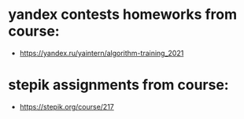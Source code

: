 # yandex contests homeworks from course:
- https://yandex.ru/yaintern/algorithm-training_2021


# stepik assignments from course:
- https://stepik.org/course/217

